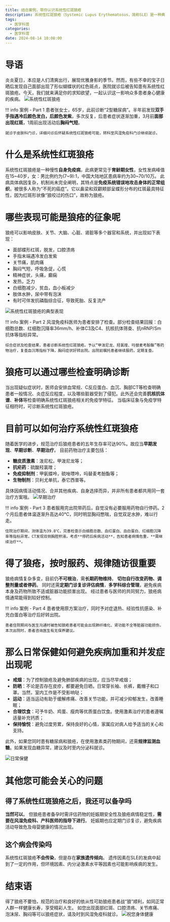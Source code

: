 ```yaml
---
title: 结合案例，带你认识系统性红斑狼疮
description: 系统性红斑狼疮（Systemic Lupus Erythematosus，简称SLE）是一种典型的自身免疫性疾病，其病因尚不明确，临床表现多样。本文将结合典型案例带您了解SLE的基本知识，以及如何应对和治疗这种疾病。
tags:
  - 医学科普
categories:
  - 医学科普
date: 2024-08-14 10:08:00
---
```

# 导语

炎炎夏日，本应是人们清爽出行，展现优雅身影的季节。然而，有些不幸的宝子日晒后发现自己面部出现了形似蝴蝶状的红色斑点，医院就诊后被告知患有系统性红斑狼疮。今天，我们就来满足你的求知欲望，一起认识这一影响众多患者身心健康的疾病。
![](/images/sle_pic1.jpeg "系统性红斑狼疮")

!!! info 案例 - Part 1
    患者张女士，65岁，此前诊断“2型糖尿病”。半年前发现**双手手指遇冷后颜色发白，后颜色发紫**，多次反复，后患者症状逐渐加重，3月前**面部出现红斑**，1周前出现活动后**胸闷气短**。
    
    就诊于皮肤科门诊，详细问诊后怀疑系统性红斑狼疮可能，转科至风湿免疫科门诊继续就诊。

# 什么是系统性红斑狼疮

系统性红斑狼疮是一种慢性**自身免疫病**，此病更常见于**育龄期女性**，女性发病峰值在15\~40岁，女：男比例约为(7\~9):1，中国大陆地区患病率约为30\~70/10万。
此病具体病因复杂，机制尚未完全阐明，其特点是**免疫系统错误地攻击身体的正常组织**，被很多人称为“不死的癌症”。它以鼻梁和双颧颊部呈蝶形分布的红斑最具特征性，因为红斑形状像“狼咬过的伤口”，故称为狼疮。

# 哪些表现可能是狼疮的征象呢

狼疮可以影响皮肤、关节、大脑、心脏、肾脏等多个器官和系统，并出现如下表现：

- 面部蝶形红斑，脱发，口腔溃疡
- 手指末端遇冷发白发紫
- 关节痛，肌肉痛
- 胸闷气短，呼吸急促，心慌
- 精神症状，头痛，癫痫
- 发热，乏力
- 白细胞减少，贫血，血小板减少
- 肢体水肿，尿中带有泡沫
- 有时可伴发抗磷脂综合征，导致死胎、反复流产

![](/images/sle_pic2.jpeg "系统性红斑狼疮的典型表现")

!!! info 案例 - Part 2
    风湿免疫科医师为患者安排了检查。部分检查结果回报：白细胞总数、红细胞沉降率36mm/h、补体C3及C4、抗核抗体筛查、抗nRNP/Sm抗体等指标异常。

    综合症状及检查结果，患者诊断系统性红斑狼疮。予以“甲泼尼龙、羟氯喹、吗替麦考酚酯”等药物治疗，复查血沉等指标下降，胸闷症状好转出院。出院前嘱托患者继续服药，定期复查。

# 狼疮可以通过哪些检查明确诊断

当出现疑似症状时，医师会安排血常规、C反应蛋白、血沉、胸部CT等检查明确患者一般情况、炎症反应程度，以及哪些脏器受到了侵犯。此外还会完善**抗核抗体谱**、**补体**等检查明确系统性红斑狼疮相关的免疫学特征。
当临床征象与免疫学特征相符时，可诊断系统性红斑狼疮。

# 目前可以如何治疗系统性红斑狼疮

随着医学的进步，规范治疗后狼疮患者的五年生存率可达90%。故应当**早期发现**、**早期诊断**、**早期治疗**。
目前药物治疗主要包括：

- **糖皮质激素**：泼尼松，甲泼尼龙等；
- **抗疟药**：硫酸羟氯喹；
- **免疫抑制剂**：甲氨蝶呤，硫唑嘌呤，吗替麦考酚酯等；
- **生物制剂**：贝利尤单抗，泰它西普等。

具体因病情活动情况、合并其他疾病、自身选择而异，并非所有患者都共用同一套治疗方案哦。
![](/images/sle_pic4.png "早期治疗")

!!! info 案例 - Part 3
    患者服用完出院带药后，自觉没有必要服用药物自行停药。2个月后患者体温逐渐升高达40℃，同时明显胸闷憋喘，自觉双足水肿，难以行走。
    
    住院治疗期间，测体温为39.8℃，完善检查示白细胞总数、血红蛋白、血白蛋白、红细胞沉降率等指标异常，CT发现双侧胸腔积液。考虑**停药后疾病活动**，告知患者病情危重，**需继续治疗**。

# 得了狼疮，按时服药、规律随访很重要

狼疮病情复杂多变，目前仍**不可根治**，需**长期药物维持**。
**切勿自行改变药物、调整剂量或者停药**。
同时还需**定期门诊复诊评估病情**，**多学科综合管理**，避免疾病本身及药物所致不适或脏器功能损害出现。
经过患者与医师的共同努力，狼疮病情通常能得到较好控制。

!!! info 案例 - Part 4
    患者使用原方案治疗，同时予对症退热、经验性抗感染、补充白蛋白等治疗后好转出院。
    
    患者住院期间与医生沟通时被告知狼疮患者可能会出现肺纤维化、肾功能不全等脏器功能损伤，本次出院时，患者咨询医生有无保养建议。

# 那么日常保健如何避免疾病加重和并发症出现呢

- **戒烟**：为了控制狼疮及避免肺部疾病的出现，应当尽早戒烟；
- **防晒**：不论是否存在皮疹，都要避免日晒，日常穿长袖、长裤，戴帽子和口罩。当然，室内工作是不受影响哒；
- **运动**：适当运动有助于缓解疼痛、改善关节功能，并可减少抑郁发生，改善睡眠；
- **合理饮食**：可予牛奶、鸡蛋、瘦肉等优质蛋白饮食。使用激素治疗的患者遵嘱适量补充钙质；
- **保持愉悦**：避免过度劳累，保持良好的心情，家属应对病人给予适当的关心和支持。

此外，如果您同时患有糖尿病和狼疮，在使用激素类药物期间，还需**规律监测血糖**。如果发现血糖异常，建议及时至内分泌科就诊。

![](/images/sle_pic5.png "日常保健")

# 其他您可能会关心的问题

## 得了系统性红斑狼疮之后，我还可以备孕吗

**当然可以**。
但狼疮患者备孕时需评估药物的妊娠期安全性及狼疮病情稳定性，**需要在风湿免疫科、产科医师的指导下进行**。
妊娠期也应定期门诊复诊，避免疾病活动导致危及母婴健康的情况出现。

## 这个病会传染吗

系统性红斑狼疮**不会传染**，但是存在**家族遗传倾向**。
遗传因素在SLE的发病中起到了一定的作用，但环境因素、内分泌激素水平等因素也可能影响疾病的发生。

# 结束语

得了狼疮不要怕，规范的治疗和良好的依从性可助狼疮患者战“狼”顺利，如同正常人群一样健康长寿，享受精彩人生。
如您出现面部红斑、口腔溃疡、关节疼痛、泡沫尿、胸闷等可以狼疮症状，请及时到风湿免疫科就诊。
![](/images/sle_pic3.png "祝您身体健康")

